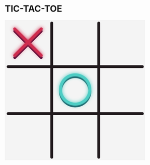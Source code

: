 # TIC-TAC-TOE
![Screen Shot](https://github.com/RemonDrk/neon-tic-tac-toe/blob/master/screenshot.png)
